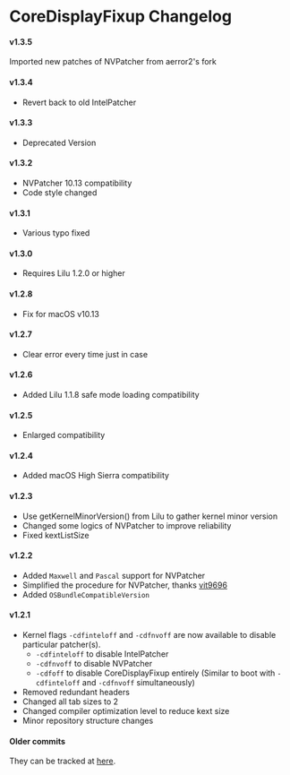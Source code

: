 CoreDisplayFixup Changelog
============================
#### v1.3.5
Imported new patches of NVPatcher from aerror2's fork

#### v1.3.4
- Revert back to old IntelPatcher

#### v1.3.3
- Deprecated Version

#### v1.3.2
- NVPatcher 10.13 compatibility
- Code style changed

#### v1.3.1
- Various typo fixed

#### v1.3.0
- Requires Lilu 1.2.0 or higher

#### v1.2.8
- Fix for macOS v10.13

#### v1.2.7
- Clear error every time just in case

#### v1.2.6
- Added Lilu 1.1.8 safe mode loading compatibility

#### v1.2.5
- Enlarged compatibility

#### v1.2.4
- Added macOS High Sierra compatibility

#### v1.2.3
- Use getKernelMinorVersion() from Lilu to gather kernel minor version
- Changed some logics of NVPatcher to improve reliability
- Fixed kextListSize

#### v1.2.2
- Added ``Maxwell`` and ``Pascal`` support for NVPatcher
- Simplified the procedure for NVPatcher, thanks [vit9696](https://github.com/vit9696)
- Added ``OSBundleCompatibleVersion``

#### v1.2.1
- Kernel flags `-cdfinteloff` and `-cdfnvoff` are now available to disable particular patcher(s).
  - `-cdfinteloff` to disable IntelPatcher
  - `-cdfnvoff` to disable NVPatcher
  - `-cdfoff` to disable CoreDisplayFixup entirely (Similar to boot with `-cdfinteloff` and `-cdfnvoff` simultaneously)
- Removed redundant headers
- Changed all tab sizes to 2
- Changed compiler optimization level to reduce kext size
- Minor repository structure changes


#### Older commits
They can be tracked at [here](https://github.com/PMheart/CoreDisplayFixup/commits).
